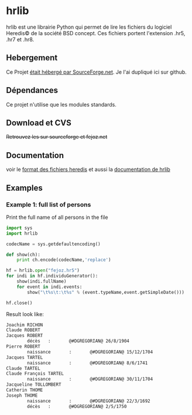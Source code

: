 # hrlib

hrlib est une librairie Python qui permet de lire les fichiers du logiciel Heredis© de la société BSD concept. Ces fichiers portent l'extension .hr5, .hr7 et .hr8.

## Hebergement

Ce Projet [était hébergé par SourceForge.net](https://hrlib.sourceforge.net/). Je l'ai dupliqué ici sur github.

## Dépendances

Ce projet n'utilise que les modules standards.

## Download et CVS

~~Retrouvez les sur sourceforge et fejoz.net~~

## Documentation

voir le [format des fichiers heredis](http://loic.fejoz.free.fr/formatheredis/) et aussi la [documentation de hrlib](https://hrlib.sourceforge.net/doc.html)

## Examples

### Example 1: full list of persons

Print the full name of all persons in the file

```python
import sys
import hrlib

codecName = sys.getdefaultencoding()

def show(ch):
    print ch.encode(codecName,'replace')

hf = hrlib.open("fejoz.hr5")
for indi in hf.individuGenerator():
    show(indi.fullName)
    for event in indi.events:
        show("\t%s\t:\t%s" % (event.typeName,event.getSimpleDate()))

hf.close()
```

Result look like:

```txt
Joachim RICHON
Claude ROBERT
Jacques ROBERT
        décès   :       @#DGREGORIAN@ 26/8/1904
Pierre ROBERT
        naissance       :       @#DGREGORIAN@ 15/12/1704
Jacques TARTEL
        naissance       :       @#DGREGORIAN@ 8/6/1741
Claude TARTEL
Claude François TARTEL
        naissance       :       @#DGREGORIAN@ 30/11/1704
Jacqueline TOLLOMBERT
Catherin THOME
Joseph THOME
        naissance       :       @#DGREGORIAN@ 22/3/1692
        décès   :       @#DGREGORIAN@ 2/5/1750
```
